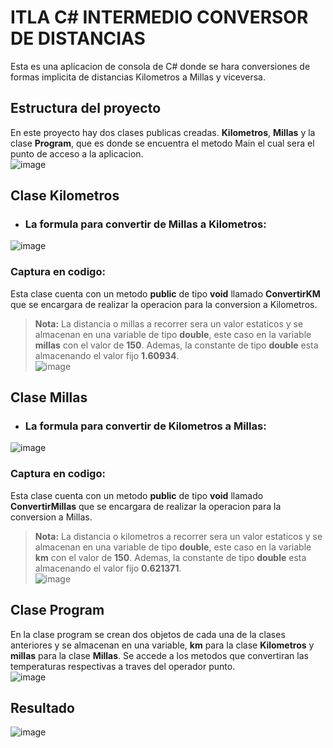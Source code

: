 # ITLA C# INTERMEDIO CONVERSOR DE DISTANCIAS
Esta es una aplicacion de consola de C# donde se hara conversiones de formas implicita de distancias Kilometros a Millas y viceversa.
## Estructura del proyecto
En este proyecto hay dos clases publicas creadas. **Kilometros**, **Millas** y la clase **Program**, que es donde se encuentra el metodo Main el cual sera el punto de acceso a la aplicacion.<br>
![image](https://github.com/user-attachments/assets/9e0269a3-df40-42a2-9c95-1699236f2590)


## Clase Kilometros
- ### La formula para convertir de Millas a Kilometros: 
![image](https://github.com/user-attachments/assets/c1372843-1da0-40fa-88d2-c4b09dad65b3)
### Captura en codigo:
Esta clase cuenta con un metodo **public** de tipo **void** llamado **ConvertirKM** que se encargara de realizar la operacion para la conversion a Kilometros.<br>
>**Nota:** La distancia o millas a recorrer sera un valor estaticos y se almacenan en una variable de tipo **double**, este caso en la variable **millas** con el valor de **150**.
>Ademas, la constante de tipo **double** esta almacenando el valor fijo **1.60934**.<br>
![image](https://github.com/user-attachments/assets/d7ad29ce-4148-43b9-bccc-21901c31e8e9)

## Clase Millas
- ### La formula para convertir de Kilometros a Millas:
![image](https://github.com/user-attachments/assets/4e31c91e-f61d-4d8e-a468-883973b8088a)
### Captura en codigo:
Esta clase cuenta con un metodo **public** de tipo **void** llamado **ConvertirMillas** que se encargara de realizar la operacion para la conversion a Millas.<br>
>**Nota:** La distancia o kilometros a recorrer sera un valor estaticos y se almacenan en una variable de tipo **double**, este caso en la variable **km** con el valor de **150**.
>Ademas, la constante de tipo **double** esta almacenando el valor fijo **0.621371**.<br>
![image](https://github.com/user-attachments/assets/f9feb27a-9ad1-463f-9688-ed9e1e4e0d69)

## Clase Program
En la clase program se crean dos objetos de cada una de la clases anteriores y se almacenan en una variable, **km** para la clase **Kilometros** y **millas** para la clase **Millas**.
Se accede a los metodos que convertiran las temperaturas respectivas a traves del operador punto.<br>
![image](https://github.com/user-attachments/assets/13600297-a598-42b9-9eb7-463721ca7fef)

## Resultado
![image](https://github.com/user-attachments/assets/96abc7c8-05ad-420b-864c-086269fc0f6f)
